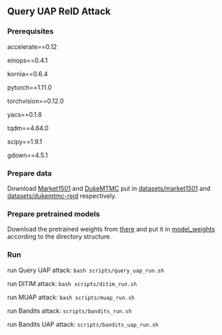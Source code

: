 ## Query UAP ReID Attack
### Prerequisites
accelerate\=\=0.12

einops\=\=0.4.1

kornia\=\=0.6.4

pytorch\=\=1.11.0

torchvision\=\=0.12.0

yacs\=\=0.1.8

tqdm\=\=4.64.0 

scipy\=\=1.9.1

gdown\=\=4.5.1


### Prepare data
Download [Market1501](http://www.ee.cuhk.edu.hk/~xgwang/CUHK_identification.html) and [DukeMTMC](https://github.com/layumi/DukeMTMC-reID_evaluation#download-dataset) put in [datasets/market1501](datasets/market1501) and [datasets/dukemtmc-reid](datasets/dukemtmc-reid) respectively.
### Prepare pretrained models
Download the pretrained weights from [there](https://drive.google.com/drive/folders/1nswBzsIj-eOvI8UpilpLsBN8yhtFK7lm?usp=sharing) and put it in [model_weights](model_weights) according to the directory structure.
### Run
run Query UAP attack: `bash scripts/query_uap_run.sh`

run DITIM attack: `bash scripts/ditim_run.sh`

run MUAP attack: `bash scripts/muap_run.sh`

run Bandits attack: `scripts/bandits_run.sh`

run Bandits UAP attack: `scripts/bandits_uap_run.sh`  
